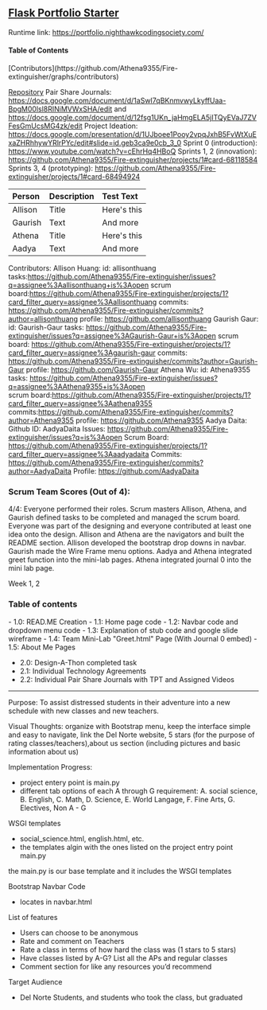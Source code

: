 ## [Flask Portfolio Starter](https://nighthawkcodingsociety.com/projectsearch/details/Flask%20Portfolio%20Starter)
Runtime link: https://portfolio.nighthawkcodingsociety.com/


<h4>Table of Contents</h4>
[Contributors](https://github.com/Athena9355/Fire-extinguisher/graphs/contributors)

[Repository](https://github.com/Athena9355/Fire-extinguisher/projects/1)
Pair Share Journals: https://docs.google.com/document/d/1aSwI7qBKnmvwyLkyffUaa-BpgM00lsl8RINiMVWxSHA/edit and https://docs.google.com/document/d/12fsg1UKn_jaHmgELA5jITQyEVaJ7ZVFesGmUcsMG4zk/edit
Project Ideation: https://docs.google.com/presentation/d/1UJboee1Pooy2vpqJxhB5FvWtXuExaZHRhhywYRlrPYc/edit#slide=id.geb3ca9e0cb_3_0
Sprint 0 (introduction): https://www.youtube.com/watch?v=cEhrHq4HBoQ
Sprints 1, 2 (innovation): https://github.com/Athena9355/Fire-extinguisher/projects/1#card-68118584
Sprints 3, 4 (prototyping): https://github.com/Athena9355/Fire-extinguisher/projects/1#card-68494924

| Person      | Description | Test Text     |
| :---        | :---        | :---          |
| Allison     | Title       | Here's this   |
| Gaurish     | Text        | And more      |
| Athena      | Title       | Here's this   |
| Aadya       | Text        | And more      |

Contributors:
  Allison Huang: 
    id: allisonthuang
    tasks:https://github.com/Athena9355/Fire-extinguisher/issues?q=assignee%3Aallisonthuang+is%3Aopen
    scrum board:https://github.com/Athena9355/Fire-extinguisher/projects/1?card_filter_query=assignee%3Aallisonthuang
    commits: https://github.com/Athena9355/Fire-extinguisher/commits?author=allisonthuang
    profile: https://github.com/allisonthuang
  Gaurish Gaur: 
    id: Gaurish-Gaur
    tasks: https://github.com/Athena9355/Fire-extinguisher/issues?q=assignee%3AGaurish-Gaur+is%3Aopen
    scrum board: https://github.com/Athena9355/Fire-extinguisher/projects/1?card_filter_query=assignee%3Agaurish-gaur
    commits: https://github.com/Athena9355/Fire-extinguisher/commits?author=Gaurish-Gaur
    profile: https://github.com/Gaurish-Gaur
  Athena Wu: 
    id: Athena9355
    tasks: https://github.com/Athena9355/Fire-extinguisher/issues?q=assignee%3AAthena9355+is%3Aopen    
    scrum board:https://github.com/Athena9355/Fire-extinguisher/projects/1?card_filter_query=assignee%3Aathena9355
    commits:https://github.com/Athena9355/Fire-extinguisher/commits?author=Athena9355
    profile: https://github.com/Athena9355
  Aadya Daita: 
    Github ID: AadyaDaita
    Issues: https://github.com/Athena9355/Fire-extinguisher/issues?q=is%3Aopen
    Scrum Board: https://github.com/Athena9355/Fire-extinguisher/projects/1?card_filter_query=assignee%3Aaadyadaita
    Commits:  https://github.com/Athena9355/Fire-extinguisher/commits?author=AadyaDaita
    Profile: https://github.com/AadyaDaita













<h3>Scrum Team Scores (Out of 4):</h3>
4/4: Everyone performed their roles. Scrum masters Allison, Athena,
and Gaurish defined tasks to be completed and managed the scrum board.
Everyone was part of the designing and everyone contributed at least one idea onto the design.
Allison and Athena are the navigators and built the README section. Allison developed the bootstrap drop downs in navbar.
Gaurish made the Wire Frame menu options. Aadya and Athena integrated greet function into the mini-lab pages.
Athena integrated journal 0 into the mini lab page.

Week 1, 2
<h3>Table of contents</h3>
- 1.0: READ.ME Creation
- 1.1: Home page code
- 1.2: Navbar code and dropdown menu code
- 1.3: Explanation of stub code and google slide wireframe
- 1.4: Team Mini-Lab "Greet.html" Page (With Journal 0 embed)
- 1.5: About Me Pages

- 2.0: Design-A-Thon completed task
- 2.1: Individual Technology Agreements
- 2.2: Individual Pair Share Journals with TPT and Assigned Videos

***
Purpose: To assist distressed students in their adventure into a new schedule with new classes and new teachers.

Visual Thoughts: organize with Bootstrap menu, keep the interface simple and easy to navigate, link the Del Norte website, 5 stars (for the purpose of rating classes/teachers),about us section (including pictures and basic information about us)

Implementation Progress: 
- project entery point is main.py
- different tab options of each A through G requirement: A. social science, B. English, C. Math, D. Science, E. World Langage, F. Fine Arts, G. Electives, Non A - G

WSGI templates
- social_science.html, english.html, etc.
- the templates algin with the ones listed on the project entry point main.py

the main.py is our base template and it includes the WSGI templates

Bootstrap Navbar Code
- locates in navbar.html

List of features
- Users can choose to be anonymous
- Rate and comment on Teachers
- Rate a class in terms of how hard the class was (1 stars to 5 stars)
- Have classes listed by A-G? List all the APs and regular classes
- Comment section for like any resources you’d recommend

Target Audience
- Del Norte Students, and students who took the class, but graduated
